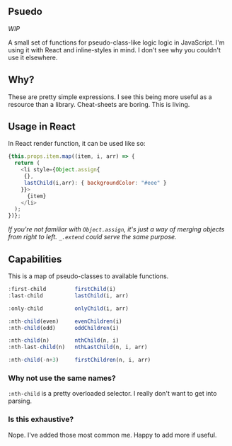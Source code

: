 ## Psuedo

*WIP*

A small set of functions for pseudo-class-like logic logic in JavaScript. I'm
using it with React and inline-styles in mind. I don't see why you couldn't use
it elsewhere.

## Why?

These are pretty simple expressions. I see this being more useful as a resource
than a library. Cheat-sheets are boring. This is living.

## Usage in React

In React render function, it can be used like so:

```javascript
{this.props.item.map((item, i, arr) => {
  return (
    <li style={Object.assign{
     {},
     lastChild(i,arr): { backgroundColor: "#eee" }
    }}>
      {item}
    </li>
  );
})};
```

*If you're not familiar with `Object.assign`, it's just a way of merging objects
from right to left. `_.extend` could serve the same purpose.*

## Capabilities

This is a map of pseudo-classes to available functions.

```javascript
:first-child         firstChild(i)
:last-child          lastChild(i, arr)

:only-child          onlyChild(i, arr)

:nth-child(even)     evenChildren(i)
:nth-child(odd)      oddChildren(i)

:nth-child(n)        nthChild(n, i)
:nth-last-child(n)   nthLastChild(n, i, arr)

:nth-child(-n+3)     firstChildren(n, i, arr)
```

### Why not use the same names?

`:nth-child` is a pretty overloaded selector. I really don't want to get into
parsing.

### Is this exhaustive?

Nope. I've added those most common me. Happy to add more if useful.
